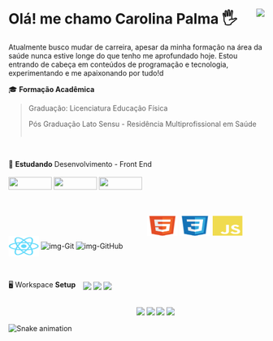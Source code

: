  #  Olá! me chamo Carolina Palma 🖐️ <img align="right" src="https://img.shields.io/badge/Pronouns-She%2FHer-orange">

<a align="center"> Atualmente busco mudar de carreira, apesar da minha formação na área da saúde nunca estive longe do que tenho me aprofundado hoje. Estou entrando de cabeça em conteúdos de programação e tecnologia, experimentando e me apaixonando por tudo!d
</a>

🎓 **Formação Acadêmica** <p>
  
> <p>
>Graduação: Licenciatura Educação Física &ensp;<img align="center" height="13" width="25" src="https://logodownload.org/wp-content/uploads/2015/03/uff-logo-4.png"><p>
>Pós Graduação Lato Sensu - Residência Multiprofissional em Saúde &ensp;<img align="center" height="13" width="25" src="https://logodownload.org/wp-content/uploads/2015/03/uff-logo-4.png">
</p>

&ensp; &ensp; &ensp; &ensp; &ensp; &ensp;  &ensp; &ensp; &ensp; &ensp; &ensp; &ensp; &ensp; &ensp; &ensp; &ensp;  &ensp; &ensp; &ensp; &ensp; &ensp; &ensp; &ensp; &ensp; <p>
  
🔰 **Estudando** Desenvolvimento - Front End <br>
	<br>
	<a href="https://www.udemy.com/course/curso-web/" target="_blank"><img height="25" width="85" src="https://img.shields.io/badge/Udemy-A435F0?style=for-the-badge&logo=Udemy&logoColor=white"></a>
	<a href="https://lms.startse.com/curso/tech-academy-turma-1/aulas/tech-academy-onboarding" target="_blank"><img height="25" width="85" src="https://user-images.githubusercontent.com/95711654/169910358-012bd846-7267-436a-87d9-c86cf5d2a8c4.png"></a>
	<a href="https://hotmart.com/pt-br/marketplace/produtos/devquest-dev-em-dobro/I56659685O" target="_blank"><img height="25" width="85" src="https://www.agenciamestre.com/wp-content/uploads/2015/09/hotmart-logo.png"></a>
	
	
<div style="display: inline_block"><br>
<br>
	&ensp; &ensp; &ensp; &ensp; &ensp; &ensp; &ensp; &ensp; &ensp;  &ensp; &ensp; &ensp; &ensp; &ensp; &ensp; &ensp; &ensp; &ensp; &ensp; &ensp; &ensp; &ensp; &ensp; &ensp; &ensp;
	
  <img align="center" alt="img-HTML" height="40" width="60" src="https://raw.githubusercontent.com/devicons/devicon/master/icons/html5/html5-original.svg">
  
  <img align="center" alt="img-CSS" height="40" width="60" src="https://raw.githubusercontent.com/devicons/devicon/master/icons/css3/css3-original.svg">
	
  <img align="center" alt="img-Js" height="40" width="60" src="https://raw.githubusercontent.com/devicons/devicon/master/icons/javascript/javascript-plain.svg">
	
  <img align="center" alt="img-React" height="40" width="60" src="https://raw.githubusercontent.com/devicons/devicon/master/icons/react/react-original.svg">
	
  <img align="center" alt="img-Git" height="40" width="60" src="https://cdn.jsdelivr.net/gh/devicons/devicon/icons/git/git-plain.svg">
	
   <img align="center" alt="img-GitHub" height="40" width="60" src="https://cdn.jsdelivr.net/gh/devicons/devicon/icons/github/github-original.svg">

<br>
<br>	
<div> 
	
  ##
  
🖥️ Workspace **Setup** &ensp; <img align="center" width="150" src="https://img.shields.io/badge/NVIDIA-GTX1650super-76B900?style=for-the-badge&logo=nvidia&logoColor=white">
	<img align="center" width="120" src="https://img.shields.io/badge/Intel%20Core_i5_9th-0071C5?style=for-the-badge&logo=intel&logoColor=white">
  <img align="center" width="120" src="https://img.shields.io/badge/Windows-8_ram-0078D6?style=for-the-badge&logo=windows&logoColor=white">
</div>

##

<div> 
&ensp; &ensp; &ensp; &ensp; &ensp; &ensp; &ensp; &ensp; &ensp; &ensp; &ensp; &ensp; &ensp; &ensp; &ensp;  &ensp; &ensp; &ensp; &ensp; &ensp; &ensp; &ensp; &ensp;
  <a href="https://instagram.com/medeiros.palma" target="_blank"><img src="https://img.shields.io/badge/-Instagram-%23E4405F?style=for-the-badge&logo=instagram&logoColor=white" target="_blank"></a>
  <a href="Palma#2621" target="_blank"><img src="https://img.shields.io/badge/Palma2621-7289DA?style=for-the-badge&logo=discord&logoColor=white" target="_blank"></a> 
  <a href = "mailto:carolinapalma@id.uff.br"><img src="https://img.shields.io/badge/Gmail-D14836?style=for-the-badge&logo=gmail&logoColor=white" destino ="_blank"></a>
  <a href="https://www.linkedin.com/in/carolina-palma-medeiros-2696a2234/" target="_blank"><img src="https://img.shields.io/badge/-LinkedIn-%230077B5?style=for-the-badge&logo=linkedin&logoColor=white" target="_blank"></a>
	
![Snake animation](https://github.com/devemdobro/devemdobro/blob/output/github-contribution-grid-snake.svg)
</div>	
	

